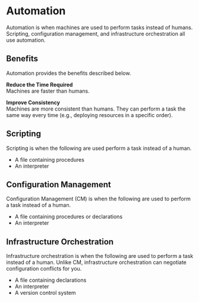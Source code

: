 # Automation
Automation is when machines are used to perform tasks instead of humans. Scripting, configuration management, and infrastructure orchestration all use automation. 

## Benefits
Automation provides the benefits described below. 

**Reduce the Time Required**  
Machines are faster than humans. 

**Improve Consistency**  
Machines are more consistent than humans. They can perform a task the same way every time (e.g., deploying resources in a specific order). 

## Scripting
Scripting is when the following are used perform a task instead of a human. 
* A file containing procedures 
* An interpreter 

## Configuration Management
Configuration Management (CM) is when the following are used to perform a task instead of a human. 
* A file containing procedures or declarations
* An interpreter

## Infrastructure Orchestration
Infrastructure orchestration is when the following are used to perform a task instead of a human. Unlike CM, infrastructure orchestration can negotiate configuration conflicts for you. 
* A file containing declarations
* An interpreter
* A version control system